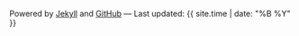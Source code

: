 Powered by [Jekyll](https://jekyllrb.com) and [GitHub](https://github.com)
&mdash;
Last updated: {{ site.time | date: "%B %Y" }}